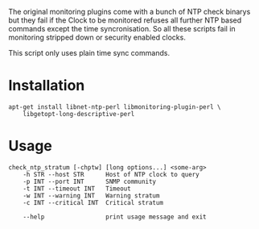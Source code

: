 
The original monitoring plugins come with a bunch of NTP check binarys but
they fail if the Clock to be monitored refuses all further NTP based commands
except the time syncronisation. So all these scripts fail in monitoring 
stripped down or security enabled clocks.

This script only uses plain time sync commands.

Installation
============

	apt-get install libnet-ntp-perl libmonitoring-plugin-perl \
		libgetopt-long-descriptive-perl

Usage
=====

	check_ntp_stratum [-chptw] [long options...] <some-arg>
		-h STR --host STR      Host of NTP clock to query
		-p INT --port INT      SNMP community
		-t INT --timeout INT   Timeout
		-w INT --warning INT   Warning stratum
		-c INT --critical INT  Critical stratum

		--help                 print usage message and exit

